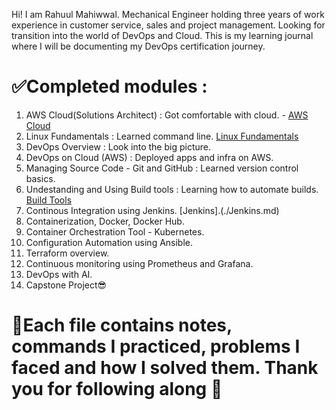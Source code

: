 Hi! I am Rahuul Mahiwwal. Mechanical Engineer holding three years of work experience in customer service, sales and project management. Looking for transition into the world of DevOps and Cloud. 
This is my learning journal where I will be documenting my DevOps certification journey. 

# ✅Completed modules : 
1. AWS Cloud(Solutions Architect) : Got comfortable with cloud. - [AWS Cloud](./AWS_Cloud.md)
2. Linux Fundamentals : Learned command line. [Linux Fundamentals](./Linux%20Fundamentals)
3. DevOps Overview : Look into the big picture.
4. DevOps on Cloud (AWS) : Deployed apps and infra on AWS.
5. Managing Source Code - Git and GitHub : Learned version control basics.
6. Undestanding and Using Build tools : Learning how to automate builds. [Build Tools](./Understanding%20and%20Using%20Build%20Tools)
7. Continous Integration using Jenkins. [Jenkins].(./Jenkins.md)
8. Containerization, Docker, Docker Hub.
9. Container Orchestration Tool - Kubernetes.
10. Configuration Automation using Ansible.
11. Terraform overview.
12. Continuous monitoring using Prometheus and Grafana.
13. DevOps with AI.
14. Capstone Project😎


# 🌱Each file contains notes, commands I practiced, problems I faced and how I solved them. Thank you for following along 🚀

